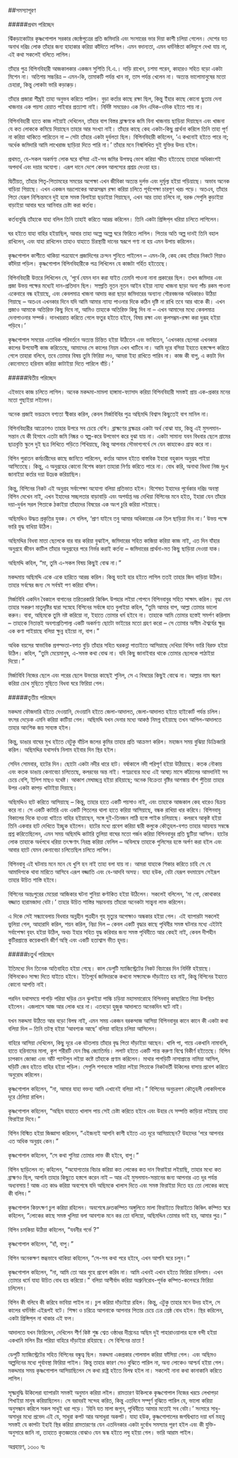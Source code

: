 ##সমস্যাপূরণ

#####প্রথম পরিচ্ছেদ

ঝিঁকড়াকোটার কৃষ্ণগোপাল সরকার জ্যেষ্ঠপুত্রের প্রতি জমিদারি এবং সংসারের ভার দিয়া কাশী চলিয়া গেলেন। দেশের যত অনাথ দরিদ্র লোক তাঁহার জন্য হাহাকার করিয়া কাঁদিতে লাগিল। এমন বদান্যতা, এমন ধর্মনিষ্ঠতা কলিযুগে দেখা যায় না, এই কথা সকলেই বলিতে লাগিল।

তাঁহার পুত্র বিপিনবিহারী আজকালকার একজন সুশিতি বি.এ.। দাড়ি রাখেন, চশমা পরেন, কাহারও সহিত বড়ো একটা মিশেন না। অতিশয় সচ্চরিত্র – এমন-কি, তামাকটি পর্যন্ত খান না, তাস পর্যন্ত খেলেন না। অত্যন্ত ভালোমানুষের মতো চেহারা, কিন্তু লোকটা ভারি কড়াক্কড়।

তাঁহার প্রজারা শীঘ্রই তাহা অনুভব করিতে পারিল। বুড়া কর্তার কাছে রক্ষা ছিল, কিন্তু ইঁহার কাছে কোনো ছুতায় দেনা খাজনার এক পয়সা রেয়াত পাইবার প্রত্যাশা নাই। নির্দিষ্ট সময়েরও এক দিন এদিক-ওদিক হইতে পায় না।

বিপিনবিহারী হাতে কাজ লইয়াই দেখিলেন, তাঁহার বাপ বিস্তর ব্রাহ্মণকে জমি বিনা খাজনায় ছাড়িয়া দিয়াছেন এবং খাজনা যে কত লোককে কমিয়ে দিয়াছেন তাহার আর সংখ্যা নাই। তাঁহার কাছে কেহ একটা-কিছু প্রার্থনা করিলে তিনি তাহা পূর্ণ না করিয়া থাকিতে পারিতেন না – সেটা তাঁহার একটা দুর্বলতা ছিল। বিপিনবিহারী কহিলেন, ‘এ কখনোই হইতে পারে না; অর্ধেক জমিদারি আমি লাখেরাজ ছাড়িয়া দিতে পারি না।’ তাঁহার মনে নিন্মলিখিত দুই যুক্তির উদয় হইল।

প্রথমত, যে-সকল অকর্মণ্য লোক ঘরে বসিয়া এই-সব জমির উপস্বত্ব ভোগ করিয়া স্ফীত হইতেছে তাহারা অধিকাংশই অপদার্থ এবং দয়ার অযোগ্য। এরূপ দানে দেশে কেবল আলস্যের প্রশ্রয় দেওয়া হয়।

দ্বিতীয়ত, তাঁহার পিতৃ-পিতামহের সময়ের অপেক্ষা এখন জীবিকা অত্যন্ত দুর্লভ এবং দুর্মূল্য হইয়া পড়িয়াছে। অভাব অনেক বাড়িয়া গিয়াছে। এখন একজন ভদ্রলোকের আত্মসম্ভ্রম রক্ষা করিয়া চলিতে পূর্বাপেক্ষা চারগুণ খরচ পড়ে। অতএব, তাঁহার পিতা যেরূপ নিশ্চিন্তমনে দুই হস্তে সমস্ত বিলাইয়া ছড়াইয়া গিয়াছেন, এখন আর তাহা চলিবে না, বরঞ্চ সেগুলি কুড়াইয়া বাড়াইয়া আবার ঘরে আনিবার চেষ্টা করা কর্তব্য।

কর্তব্যবুদ্ধি তাঁহাকে যাহা বলিল তিনি তাহাই করিতে আরম্ভ করিলেন। তিনি একটা প্রিন্সিপ্‌ল ধরিয়া চলিতে লাগিলেন।

ঘর হইতে যাহা বাহির হইয়াছিল, আবার তাহা অল্পে অল্পে ঘরে ফিরিতে লাগিল। পিতার অতি অল্প দানই তিনি বহাল রাখিলেন, এবং যাহা রাখিলেন তাহাও যাহাতে চিরস্থায়ী দানের স্বরূপে গণ্য না হয় এমন উপায় করিলেন।

কৃষ্ণগোপাল কাশীতে থাকিয়া পত্রযোগে প্রজাদিগের ক্রন্দন শুনিতে পাইলেন – এমন-কি, কেহ কেহ তাঁহার নিকটে গিয়াও কাঁদিয়া পড়িল। কৃষ্ণগোপাল বিপিনবিহারীকে পত্র লিখিলেন যে কাজটা গর্হিত হইতেছে।

বিপিনবিহারী উত্তরে লিখিলেন যে, ‘পূর্বে যেমন দান করা যাইত তেমনি পাওনা নানা প্রকারের ছিল। তখন জমিদার এবং প্রজা উভয় পক্ষের মধ্যেই দান-প্রতিদান ছিল। সম্প্রতি নূতন নূতন আইন হইয়া ন্যায্য খাজনা ছাড়া অন্য পাঁচ রকম পাওনা একেবারে বন্ধ হইয়াছে, এবং কেবলমাত্র খাজনা আদায় করা ছাড়া জমিদারের অন্যান্য গৌরবজনক অধিকারও উঠিয়া গিয়াছে – অতএব এখনকার দিনে যদি আমি আমার ন্যায্য পাওনার দিকে কঠিন দৃষ্টি না রাখি তবে আর থাকে কী। এখন প্রজাও আমাকে অতিরিক্ত কিছু দিবে না, আমিও তাহাকে অতিরিক্ত কিছু দিব না – এখন আমাদের মধ্যে কেবলমাত্র দেনাপাওনার সম্পর্ক। দানখয়রাত করিতে গেলে ফতুর হইতে হইবে, বিষয় রক্ষা এবং কুলসম্ভ্রম-রক্ষা করা দুরূহ হইয়া পড়িবে।’

কৃষ্ণগোপাল সময়ের এতাধিক পরিবর্তনে অত্যন্ত চিন্তিত হইয়া উঠিতেন এবং ভাবিতেন, ‘এখনকার ছেলেরা এখনকার কালের উপযোগী কাজ করিতেছে, আমাদের সে কালের নিয়ম এখন খাটিবে না। আমি দূরে বসিয়া ইহাতে হস্তক্ষেপ করিতে গেলে তাহারা বলিবে, তবে তোমার বিষয় তুমি ফিরিয়া লও, আমরা ইহা রাখিতে পারিব না। কাজ কী বাপু, এ কয়টা দিন কোনোমতে হরিনাম করিয়া কাটাইয়া দিতে পারিলে বাঁচি।’

#####দ্বিতীয় পরিচ্ছেদ

এইভাবে কাজ চলিতে লাগিল। অনেক মকদ্দমা-মামলা হাঙ্গামা-ফ্যাসাদ করিয়া বিপিনবিহারী সমস্তই প্রায় এক-প্রকার মনের মতো গুছাইয়া লইলেন।

অনেক প্রজাই ভয়ক্রমে বশ্যতা স্বীকার করিল, কেবল মির্জাবিবির পুত্র অছিমদ্দি বিশ্বাস কিছুতেই বাগ মানিল না।

বিপিনবিহারীর আক্রোশও তাহার উপরে সব চেয়ে বেশি। ব্রাহ্মণের ব্রহ্মত্রর একটা অর্থ বোঝা যায়, কিন্তু এই মুসলমান-সন্তান যে কী হিসাবে এতটা জমি নিষ্কর ও স্বল্প-করে উপভোগ করে বুঝা যায় না। একটা সামান্য যবন বিধবার ছেলে গ্রামের ছাত্রবৃত্তি স্কুলে দুই ছত্র লিখিতে পড়িতে শিখিয়াছে, কিন্তু আপনার সৌভাগ্যগর্বে সে যেন কাহাকেও গ্রাহ্য করে না।

বিপিন পুরাতন কর্মচারীদের কাছে জানিতে পারিলেন, কর্তার আমল হইতে বাস্তবিক ইহারা বহুকাল অনুগ্রহ পাইয়া আসিতেছে। কিন্তু, এ অনুগ্রহের কোনো বিশেষ কারণ তাহারা নির্ণয় করিতে পারে না। বোধ করি, অনাথা বিধবা নিজ দুঃখ জানাইয়া কর্তার দয়া উদ্রেক করিয়াছিল।

কিন্তু, বিপিনের নিকট এই অনুগ্রহ সর্বাপেক্ষা অযোগ্য বলিয়া প্রতিভাত হইল। বিশেষত ইহাদের পূর্বেকার দরিদ্র অবস্থা বিপিন দেখেন নাই, এখন ইহাদের সচ্ছলতার বাড়াবাড়ি এবং অপর্যাপ্ত দম্ভ দেখিয়া বিপিনের মনে হইত, ইহারা যেন তাঁহার দয়া-দুর্বল সরল পিতাকে ঠকাইয়া তাঁহাদের বিষয়ের এক অংশ চুরি করিয়া লইয়াছে।

অছিমদ্দিও উদ্ধত প্রকৃতির যুবক। সে বলিল, ‘প্রাণ যাইবে তবু আমার অধিকারের এক তিল ছাড়িয়া দিব না।’ উভয় পক্ষে ভারি যুদ্ধ বাধিয়া উঠিল।

অছিমদ্দির বিধবা মাতা ছেলেকে বার বার করিয়া বুঝাইল, জমিদারের সহিত কাজিয়া করিয়া কাজ নাই, এত দিন যাঁহার অনুগ্রহে জীবন কাটিল তাঁহার অনুগ্রহের পরে নির্ভর করাই কর্তব্য – জমিদারের প্রার্থনা-মত কিছু ছাড়িয়া দেওয়া যাক।

অছিমদ্দি কহিল, “মা, তুমি এ-সকল বিষয় কিছুই বোঝ না।”

মকদ্দমায় অছিমদ্দি একে একে হারিতে আরম্ভ করিল। কিন্তু যতই হার হইতে লাগিল ততই তাহার জিদ বাড়িয়া উঠিল। তাহার সর্বস্বের জন্য সে সর্বস্বই পণ করিয়া বসিল।

মির্জাবিবি একদিন বৈকালে বাগানের তরিতরকারি কিঞ্চিৎ উপহার লইয়া গোপনে বিপিনবাবুর সহিত সাক্ষাৎ করিল। বৃদ্ধা যেন তাহার সকরুণ মাতৃদৃষ্টির দ্বারা সস্নেহে বিপিনের সর্বাঙ্গে হাত বুলাইয়া কহিল, “তুমি আমার বাপ, আল্লা তোমার ভালো করুন। বাবা, অছিমকে তুমি নষ্ট করিয়ো না, ইহাতে তোমার ধর্ম হইবে না। তাহাকে আমি তোমার হস্তেই সমর্পণ করিলাম – তাহাকে নিতান্তই অবশ্যপ্রতিপাল্য একটি অকর্মণ্য ছোটো ভাইয়ের মতো গ্রহণ করো – সে তোমার অসীম ঐশ্বর্যের ক্ষুদ্র এক কণা পাইয়াছে বলিয়া ক্ষুন্ন হইয়ো না, বাপ।”

অধিক বয়সের স্বাভাবিক প্রগল্ভতা-বশত বুড়ি তাঁহার সহিত ঘরকন্না পাতাইতে আসিয়াছে দেখিয়া বিপিন ভারি বিরক্ত হইয়া উঠিল। কহিল, “তুমি মেয়েমানুষ, এ-সমস্ত কথা বোঝ না। যদি কিছু জানাইবার থাকে তোমার ছেলেকে পাঠাইয়া দিয়ো।”

মির্জাবিবি নিজের ছেলে এবং পরের ছেলে উভয়ের কাছেই শুনিল, সে এ বিষয়ের কিছুই বোঝে না। আল্লার নাম স্মরণ করিয়া চোখ মুছিতে মুছিতে বিধবা ঘরে ফিরিয়া গেল।

#####তৃতীয় পরিচ্ছেদ

মকদ্দমা ফৌজদারি হইতে দেওয়ানি, দেওয়ানি হইতে জেলা-আদালত, জেলা-আদালত হইতে হাইকোর্ট পর্যন্ত চলিল। বৎসর দেড়েক এমনি করিয়া কাটিয়া গেল। অছিমদ্দি যখন দেনার মধ্যে আকণ্ঠ নিমগ্ন হইয়াছে তখন আপিল-আদালতে তাহার আংশিক জয় সাব্যস্ত হইল।

কিন্তু, ডাঙার বাঘের মুখ হইতে যেটুকু বাঁচিল জলের কুমির তাহার প্রতি আক্রমণ করিল। মহাজন সময় বুঝিয়া ডিক্রিজারি করিল। অছিমদ্দির যথাসর্বস্ব নিলাম হইবার দিন স্থির হইল।

সেদিন সোমবার, হাটের দিন। ছোটো একটা নদীর ধারে হাট। বর্ষাকালে নদী পরিপূর্ণ হইয়া উঠিয়াছে। কতক নৌকায় এবং কতক ডাঙায় কেনাবেচা চলিতেছে, কলরবের অন্ত নাই। পণ্যদ্রব্যের মধ্যে এই আষাঢ় মাসে কাঁঠালের আমদানিই সব চেয়ে বেশি, ইলিশ মাছও যথেষ্ট। আকাশ মেঘাচ্ছন্ন হইয়া রহিয়াছে; অনেক বিক্রেতা বৃষ্টির আশঙ্কায় বাঁশ পুঁতিয়া তাহার উপর একটা কাপড় খাটাইয়া দিয়াছে।

অছিমদ্দিও হাট করিতে আসিয়াছে – কিন্তু, তাহার হাতে একটি পয়সাও নাই, এবং তাহাকে আজকাল কেহ ধারেও বিক্রয় করে না। সে একটি কাটারি এবং একটি পিতলের থালা হাতে করিয়া আসিয়াছে, বন্ধক রাখিয়া ধার করিবে। বিপিনবাবু বিকালের দিকে হাওয়া খাইতে বাহির হইয়াছেন, সঙ্গে দুই-তিনজন লাঠি হস্তে পাইক চলিয়াছে। কলরবে আকৃষ্ট হইয়া তিনি একবার হাট দেখিতে ইচ্ছুক হইলেন।
হাটের মধ্যে প্রবেশ করিয়া দ্বারী কলুকে কৌতূহল-বশত তাহার আয়ব্যয় সম্বন্ধে প্রশ্ন করিতেছিলেন, এমন সময় অছিমদ্দি কাটারি তুলিয়া বাঘের মতো গর্জন করিয়া বিপিনবাবুর প্রতি ছুটিয়া আসিল। হাটের লোক তাহাকে অর্ধপথে ধরিয়া তৎক্ষণাৎ নিরস্ত্র করিয়া ফেলিল – অবিলম্বে তাহাকে পুলিসের হস্তে অর্পণ করা হইল এবং আবার হাটে যেমন কেনাবেচা চলিতেছিল চলিতে লাগিল।

বিপিনবাবু এই ঘটনায় মনে মনে যে খুশি হন নাই তাহা বলা যায় না। আমরা যাহাকে শিকার করিতে চাহি সে যে আমাদিগকে থাবা মারিতে আসিবে এরূপ বজ্জাতি এবং বে-আদবি অসহ্য। যাহা হউক, বেটা যেরূপ বদমায়েস সেইরূপ তাহার উচিত শাস্তি হইবে।

বিপিনের অন্তঃপুরের মেয়েরা আজিকার ঘটনা শুনিয়া কণ্টকিত হইয়া উঠিলেন। সকলেই বলিলেন, ‘মা গো, কোথাকার বজ্জাত হারামজাদা বেটা।’ তাহার উচিত শাস্তির সম্ভাবনায় তাঁহারা অনেকটা সান্ত্বনা লাভ করিলেন।

এ দিকে সেই সন্ধ্যাবেলায় বিধবার অন্নহীন পুত্রহীন গৃহ মৃত্যুর অপেক্ষাও অন্ধকার হইয়া গেল। এই ব্যাপারটা সকলেই ভুলিয়া গেল, আহারাদি করিল, শয়ন করিল, নিদ্রা দিল – কেবল একটি বৃদ্ধার কাছে পৃথিবীর সমস্ত ঘটনার মধ্যে এইটাই সর্বাপেক্ষা বৃহৎ হইয়া উঠিল, অথচ ইহার সহিত যুদ্ধ করিবার জন্য সমস্ত পৃথিবীতে আর কেহই নাই, কেবল দীপহীন কুটিরপ্রান্তে কয়েকখানি জীর্ণ অস্থি এবং একটি হতাশ্বাস ভীত হৃদয়।

#####চতুর্থ পরিচ্ছেদ

ইতিমধ্যে দিন তিনেক অতিবাহিত হইয়া গেছে। কাল ডেপুটি ম্যাজিস্ট্রেটের নিকট বিচারের দিন নির্দিষ্ট হইয়াছে। বিপিনকেও সাক্ষ্য দিতে যাইতে হইবে। ইতিপূর্বে জমিদারকে কখনো সক্ষ্যমঞ্চে দাঁড়াইতে হয় নাই, কিন্তু বিপিনের ইহাতে কোনো আপত্তি নাই।

পরদিন যথাসময়ে পাগড়ি পরিয়া ঘড়ির চেন ঝুলাইয়া পাল্কি চড়িয়া মহাসমারোহে বিপিনবাবু কাছারিতে গিয়া উপস্থিত হইলেন। এজলাসে আজ আর লোক ধরে না। এতবড়ো হুজুক আদালতে অনেকদিন ঘটে নাই।

যখন মকদ্দমা উঠিতে আর বড়ো বিলম্ব নাই, এমন সময় একজন বরকন্দাজ আসিয়া বিপিনবাবুর কানে কানে কী একটা কথা বলিয়া দিল – তিনি তটস্থ হইয়া ‘আবশ্যক আছে’ বলিয়া বাহিরে চলিয়া আসিলেন।

বাহিরে আসিয়া দেখিলেন, কিছু দূরে এক বটতলায় তাঁহার বৃদ্ধ পিতা দাঁড়াইয়া আছেন। খালি পা, গায়ে একখানি নামাবলি, হাতে হরিনামের মালা, কৃশ শরীরটি যেন স্নিগ্ধ জ্যোতির্ময়। ললাট হইতে একটি শান্ত করুণা বিশ্বে বিকীর্ণ হইতেছে। বিপিন চাপকান জোব্বা এবং আঁট প্যান্টলুন লইয়া কষ্টে তাঁহাকে প্রণাম করিলেন। মাথার পাগড়িটি নাসাপ্রান্তে নামিয়া আসিল, ঘড়িটি জেব হইতে বাহির হইয়া পড়িল। সেগুলি শশব্যস্তে সারিয়া লইয়া পিতাকে নিকটবর্তী উকিলের বাসায় প্রবেশ করিতে অনুরোধ করিলেন।

কৃষ্ণগোপাল কহিলেন, “না, আমার যাহা বক্তব্য আমি এখানেই বলিয়া লই।” বিপিনের অনুচরগণ কৌতূহলী লোকদিগকে দূরে ঠেলিয়া রাখিল।

কৃষ্ণগোপাল কহিলেন, “অছিম যাহাতে খালাস পায় সেই চেষ্টা করিতে হইবে এবং উহার যে সম্পত্তি কাড়িয়া লইয়াছ তাহা ফিরাইয়া দিবে।”

বিপিন বিস্মিত হইয়া জিজ্ঞাসা করিলেন, “এইজন্যই আপনি কাশী হইতে এত দূরে আসিয়াছেন? উহাদের ‘পরে আপনার এত অধিক অনুগ্রহ কেন।”

কৃষ্ণগোপাল কহিলেন, “সে কথা শুনিয়া তোমার লাভ কী হইবে, বাপু।”

বিপিন ছাড়িলেন না; কহিলেন, “অযোগ্যতার বিচার করিয়া কত লোকের কত দান ফিরাইয়া লইয়াছি, তাহার মধ্যে কত ব্রাহ্মণও ছিল, আপনি তাহার কিছুতে হস্তপে করেন নাই – আর এই মুসলমান-সন্তানের জন্য আপনার এত দূর পর্যন্ত অধ্যবসায় ! আজ এত কাণ্ড করিয়া অবশেষে যদি অছিমকে খালাস দিতে এবং সমস্ত ফিরাইয়া দিতে হয় তো লোকের কাছে কী বলিব।”

কৃষ্ণগোপাল কিয়ৎক্ষণ চুপ করিয়া রহিলেন। অবশেষে দ্রুতকম্পিত অঙ্গুলিতে মালা ফিরাইতে ফিরাইতে কিঞ্চিৎ কম্পিত স্বরে কহিলেন, “লোকের কাছে সমস্ত খুলিয়া বলা আবশ্যক মনে কর তো বলিয়ো, অছিমদ্দিন তোমার ভাই হয়, আমার পুত্র।”

বিপিন চমকিয়া উঠিয়া কহিলেন, “যবনীর গর্ভে ?”

কৃষ্ণগোপাল কহিলেন, “হাঁ, বাপু।”

বিপিন অনেকক্ষণ স্তব্ধভাবে থাকিয়া কহিলেন, “সে-সব কথা পরে হইবে, এখন আপনি ঘরে চলুন।”

কৃষ্ণগোপাল কহিলেন, “না, আমি তো আর গৃহে প্রবেশ করিব না। আমি এখনই এখান হইতে ফিরিয়া চলিলাম। এখন তোমার ধর্মে যাহা উচিত বোধ হয় করিয়ো।” বলিয়া আশীর্বাদ করিয়া অশ্রুনিরোধ-পূর্বক কম্পিত-কলেবরে ফিরিয়া চলিলেন।

বিপিন কী বলিবে কী করিবে ভাবিয়া পাইল না। চুপ করিয়া দাঁড়াইয়া রহিল। কিন্তু, এটুকু তাহার মনে উদয় হইল, সে কালের ধর্মনিষ্ঠা এইরূপই বটে। শিক্ষা ও চরিত্রে আপনাকে আপনার পিতার চেয়ে ঢের শ্রেষ্ঠ বোধ হইল। স্থির করিলেন, একটা প্রিন্সিপ্‌ল না থাকার এই ফল।

আদালতে যখন ফিরিলেন, দেখিলেন শীর্ণ কি­ষ্ট শুষ্ক শ্বেত ওষ্ঠাধর দীপ্তনেত্র অছিম দুই পাহারাওয়ালার হস্তে বন্দী হইয়া একখানি মলিন চীর পরিয়া বাহিরে দাঁড়াইয়া রহিয়াছে। সে বিপিনের ভ্রাতা !

ডেপুটি ম্যাজিস্ট্রেটের সহিত বিপিনের বন্ধুত্ব ছিল। মকদ্দমা একপ্রকার গোলমাল করিয়া ফাঁসিয়া গেল। এবং অছিমও অল্পদিনের মধ্যে পূর্বাবস্থা ফিরিয়া পাইল। কিন্তু তাহার কারণ সেও বুঝিতে পারিল না, অন্য লোকেও আশ্চর্য হইয়া গেল। মকদ্দমার সময় কৃষ্ণগোপাল আসিয়াছিলেন সে কথা রাষ্ট্র হইতে বিলম্ব হইল না। সকলেই নানা কথা কানাকানি করিতে লাগিল।

সূক্ষ্মবুদ্ধি উকিলেরা ব্যাপারটা সমস্তই অনুমান করিয়া লইল। রামতারণ উকিলকে কৃষ্ণগোপাল নিজের খরচে লেখাপড়া শিখাইয়া মানুষ করিয়াছিলেন। সে বরাবরই সন্দেহ করিত, কিন্তু এতদিনে সম্পূর্ণ বুঝিতে পারিল যে, ভালো করিয়া অনুসন্ধান করিলে সকল সাধুই ধরা পড়ে। ‘যিনি যত মালা জপুন, পৃথিবীতে আমার মতোই সব বেটা।’ সংসারে সাধু-অসাধুর মধ্যে প্রভেদ এই যে, সাধুরা কপট আর অসাধুরা অকপট। যাহা হউক, কৃষ্ণগোপালের জগদ্বিখ্যাত দয়া ধর্ম মহত্ত্ব সমস্তই যে কাপট্য ইহাই স্থির করিয়া রামতারণের যেন এতদিনকার একটা দুর্বোধ সমস্যার পূরণ হইল এবং কী যুক্তি-অনুসারে জানি না, তাহাতে কৃতজ্ঞতার বোঝাও যেন স্কন্ধ হইতে লঘু হইয়া গেল। ভারি আরাম পাইল।

অগ্রহায়ণ, ১৩০০ বঃ